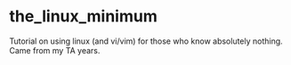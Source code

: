 # the_linux_minimum
Tutorial on using linux (and vi/vim) for those who know absolutely nothing. Came from my TA years.
